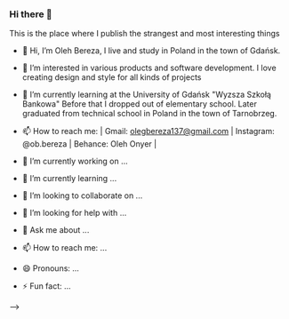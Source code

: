 ### Hi there 👋
This is the place where I publish the strangest and most interesting things

- 👋 Hi, I’m Oleh Bereza, I live and study in Poland in the town of Gdańsk.
- 👀 I’m interested in various products and software development. I love creating design and style for all kinds of projects
- 🌱 I’m currently learning at the University of Gdańsk "Wyzsza Szkołą Bankowa"
    Before that I dropped out of elementary school. Later graduated from technical school in Poland in the town of Tarnobrzeg.
- 📫 How to reach me: | Gmail: olegbereza137@gmail.com | Instagram: @ob.bereza | Behance: Oleh Onyer |
    
- 🔭 I’m currently working on ...
- 🌱 I’m currently learning ...
- 👯 I’m looking to collaborate on ...
- 🤔 I’m looking for help with ...
- 💬 Ask me about ...
- 📫 How to reach me: ...
- 😄 Pronouns: ...
- ⚡ Fun fact: ...


<!---
Onyer/Onyer is a ✨ special ✨ repository because its `README.md` (this file) appears on your GitHub profile.
You can click the Preview link to take a look at your changes.
--->
-->

